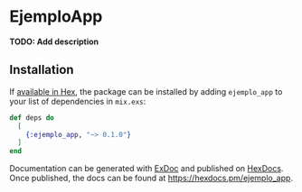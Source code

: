 # EjemploApp

**TODO: Add description**

## Installation

If [available in Hex](https://hex.pm/docs/publish), the package can be installed
by adding `ejemplo_app` to your list of dependencies in `mix.exs`:

```elixir
def deps do
  [
    {:ejemplo_app, "~> 0.1.0"}
  ]
end
```

Documentation can be generated with [ExDoc](https://github.com/elixir-lang/ex_doc)
and published on [HexDocs](https://hexdocs.pm). Once published, the docs can
be found at <https://hexdocs.pm/ejemplo_app>.

